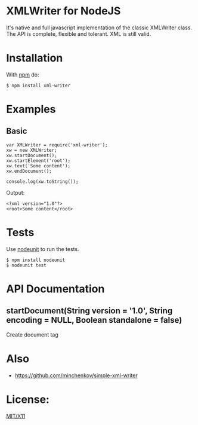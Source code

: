 # XMLWriter for NodeJS

It\'s native and full javascript implementation of the classic XMLWriter class.
The API is complete, flexible and tolerant.
XML is still valid.

# Installation

With [npm](http://npmjs.org) do:

    $ npm install xml-writer


# Examples

## Basic

	var XMLWriter = require('xml-writer');
	xw = new XMLWriter;
	xw.startDocument();
	xw.startElement('root');
	xw.text('Some content');
	xw.endDocument();

	console.log(xw.toString());

Output:


    <?xml version="1.0"?>
	<root>Some content</root>

	
# Tests

Use [nodeunit](https://github.com/caolan/nodeunit) to run the tests.

    $ npm install nodeunit
    $ nodeunit test

# API Documentation

## startDocument(String version = '1.0', String encoding = NULL, Boolean standalone = false) 

Create document tag

# Also

* https://github.com/minchenkov/simple-xml-writer

# License:

[MIT/X11](./LICENSE)
